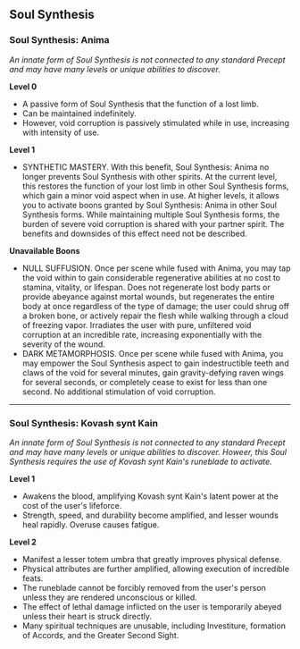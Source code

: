 ## Soul Synthesis
### Soul Synthesis: Anima
*An innate form of Soul Synthesis is not connected to any standard Precept and may have many levels or unique abilities to discover.*

**Level 0**
- A passive form of Soul Synthesis that the function of a lost limb.
- Can be maintained indefinitely.
- However, void corruption is passively stimulated while in use, increasing with intensity of use.

**Level 1**
- SYNTHETIC MASTERY. With this benefit, Soul Synthesis: Anima no longer prevents Soul Synthesis with other spirits. At the current level, this restores the function of your lost limb in other Soul Synthesis forms, which gain a minor void aspect when in use. At higher levels, it allows you to activate boons granted by Soul Synthesis: Anima in other Soul Synthesis forms. While maintaining multiple Soul Synthesis forms, the burden of severe void corruption is shared with your partner spirit. The benefits and downsides of this effect need not be described.

**Unavailable Boons**
- NULL SUFFUSION. Once per scene while fused with Anima, you may tap the void within to gain considerable regenerative abilities at no cost to stamina, vitality, or lifespan. Does not regenerate lost body parts or provide abeyance against mortal wounds, but regenerates the entire body at once regardless of the type of damage; the user could shrug off a broken bone, or actively repair the flesh while walking through a cloud of freezing vapor. Irradiates the user with pure, unfiltered void corruption at an incredible rate, increasing exponentially with the severity of the wound.
- DARK METAMORPHOSIS. Once per scene while fused with Anima, you may empower the Soul Synthesis aspect to gain indestructible teeth and claws of the void for several minutes, gain gravity-defying raven wings for several seconds, or completely cease to exist for less than one second. No additional stimulation of void corruption.

---

### Soul Synthesis: Kovash synt Kain
*An innate form of Soul Synthesis is not connected to any standard Precept and may have many levels or unique abilities to discover.*
*Howeer, this Soul Synthesis requires the use of Kovash synt Kain's runeblade to activate.*

**Level 1**
- Awakens the blood, amplifying Kovash synt Kain's latent power at the cost of the user's lifeforce.
- Strength, speed, and durability become amplified, and lesser wounds heal rapidly. Overuse causes fatigue.

**Level 2**
- Manifest a lesser totem umbra that greatly improves physical defense.
- Physical attributes are further amplified, allowing execution of incredible feats.
- The runeblade cannot be forcibly removed from the user's person unless they are rendered unconscious or killed.
- The effect of lethal damage inflicted on the user is temporarily abeyed unless their heart is struck directly.
- Many spiritual techniques are unusable, including Investiture, formation of Accords, and the Greater Second Sight.
